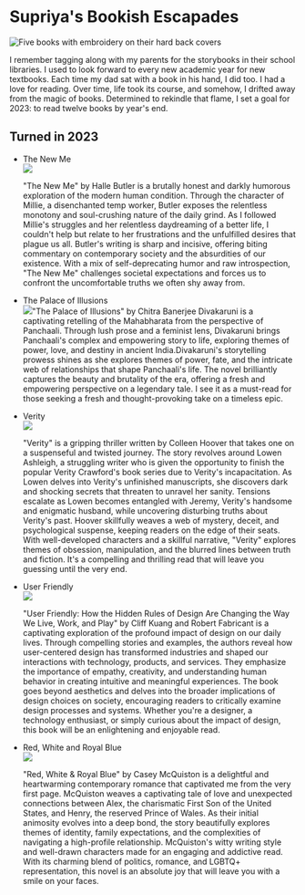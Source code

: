 <main>
  <h1>Supriya's Bookish Escapades</h1>
  <img src="https://media.licdn.com/dms/image/C4E12AQFYyQ81_sDF6w/article-cover_image-shrink_423_752/0/1635879762718?e=1695254400&v=beta&t=TJZzp-jLIyp6LnRoLcqCzjRP6epShfD6tCuGH3oJ1II" alt="Five books with embroidery on their hard back covers">
  <p>I remember tagging along with my parents for the storybooks in their school libraries. I used to look forward to every new academic year for new textbooks. Each time my dad sat with a book in his hand, I did too. I had a love for reading. Over time, life took its course, and somehow, I drifted away from the magic of books. Determined to rekindle that flame, I set a goal for 2023: to read twelve books by year's end.</p>
</main>
<h2>Turned in 2023</h2>
  <ul>
    <li>The New Me</li>
    <img src="https://encrypted-tbn0.gstatic.com/images?q=tbn:ANd9GcTsoSbuOjFze6d58gYwcIdJyRg-FF1BtHBg8g&usqp=CAU">
    <p>"The New Me" by Halle Butler is a brutally honest and darkly humorous exploration of the modern human condition. Through the character of Millie, a disenchanted temp worker, Butler exposes the relentless monotony and soul-crushing nature of the daily grind. As I followed Millie's struggles and her relentless daydreaming of a better life, I couldn't help but relate to her frustrations and the unfulfilled desires that plague us all. Butler's writing is sharp and incisive, offering biting commentary on contemporary society and the absurdities of our existence. With a mix of self-deprecating humor and raw introspection, "The New Me" challenges societal expectations and forces us to confront the uncomfortable truths we often shy away from. </p>
    <li>The Palace of Illusions</li>
    <img src= "https://i0.wp.com/mrusbooksnreviews.com/wp-content/uploads/2021/05/The-Palace-of-Illusions-cover.jpg?fit=1500%2C1150&ssl=1"
    <p>"The Palace of Illusions" by Chitra Banerjee Divakaruni is a captivating retelling of the Mahabharata from the perspective of Panchaali. Through lush prose and a feminist lens, Divakaruni brings Panchaali's complex and empowering story to life, exploring themes of power, love, and destiny in ancient India.Divakaruni's storytelling prowess shines as she explores themes of power, fate, and the intricate web of relationships that shape Panchaali's life. The novel brilliantly captures the beauty and brutality of the era, offering a fresh and empowering perspective on a legendary tale. I see it as a must-read for those seeking a fresh and thought-provoking take on a timeless epic.</p>
    <li>Verity</li>
    <img src= "https://images-na.ssl-images-amazon.com/images/S/compressed.photo.goodreads.com/books/1634158558i/59344312.jpg">
  <p>"Verity" is a gripping thriller written by Colleen Hoover that takes one on a suspenseful and twisted journey. The story revolves around Lowen Ashleigh, a struggling writer who is given the opportunity to finish the popular Verity Crawford's book series due to Verity's incapacitation. As Lowen delves into Verity's unfinished manuscripts, she discovers dark and shocking secrets that threaten to unravel her sanity. Tensions escalate as Lowen becomes entangled with Jeremy, Verity's handsome and enigmatic husband, while uncovering disturbing truths about Verity's past. Hoover skillfully weaves a web of mystery, deceit, and psychological suspense, keeping readers on the edge of their seats. With well-developed characters and a skillful narrative, "Verity" explores themes of obsession, manipulation, and the blurred lines between truth and fiction. It's a compelling and thrilling read that will leave you guessing until the very end.</p>
    <li>User Friendly</li>
    <img src= "https://miro.medium.com/v2/resize:fit:1192/1*AoBviakdRlCnFLdibPydmA.png">
    <p>"User Friendly: How the Hidden Rules of Design Are Changing the Way We Live, Work, and Play" by Cliff Kuang and Robert Fabricant is a captivating exploration of the profound impact of design on our daily lives. Through compelling stories and examples, the authors reveal how user-centered design has transformed industries and shaped our interactions with technology, products, and services. They emphasize the importance of empathy, creativity, and understanding human behavior in creating intuitive and meaningful experiences. The book goes beyond aesthetics and delves into the broader implications of design choices on society, encouraging readers to critically examine design processes and systems. Whether you're a designer, a technology enthusiast, or simply curious about the impact of design, this book will be an enlightening and enjoyable read.</p>
    <li>Red, White and Royal Blue</li>
    <img src="https://images.wsj.net/im-96003?width=860&size=1.5&pixel_ratio=1.5">
     <p>"Red, White & Royal Blue" by Casey McQuiston is a delightful and heartwarming contemporary romance that captivated me from the very first page. McQuiston weaves a captivating tale of love and unexpected connections between Alex, the charismatic First Son of the United States, and Henry, the reserved Prince of Wales. As their initial animosity evolves into a deep bond, the story beautifully explores themes of identity, family expectations, and the complexities of navigating a high-profile relationship. McQuiston's witty writing style and well-drawn characters made for an engaging and addictive read. With its charming blend of politics, romance, and LGBTQ+ representation, this novel is an absolute joy that will leave you with a smile on your faces.</p>  
  </ul>
